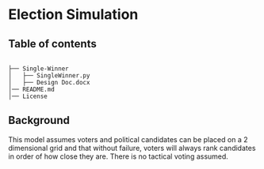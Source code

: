# Election Simulation

## Table of contents
```

├── Single-Winner
│   ├── SingleWinner.py
│   ├── Design Doc.docx
│── README.md
│── License

```

## Background
This model assumes voters and political candidates can be placed on a 2 dimensional grid and that without failure, voters will always rank candidates in order of how close they are. There is no tactical voting assumed.